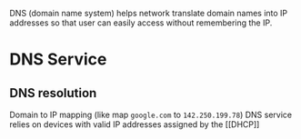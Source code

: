 DNS (domain name system) helps network translate domain names into IP addresses so that user can easily access without remembering the IP.
# DNS Service
## DNS resolution
Domain to IP mapping (like map `google.com` to `142.250.199.78`)
DNS service relies on devices with valid IP addresses assigned by the [[DHCP]]
